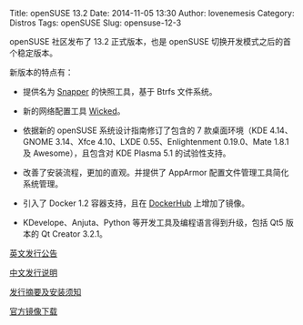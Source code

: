 Title: openSUSE 13.2
Date: 2014-11-05 13:30
Author: lovenemesis
Category: Distros
Tags: openSUSE
Slug: opensuse-12-3

openSUSE 社区发布了 13.2 正式版本，也是 openSUSE
切换开发模式之后的首个稳定版本。  

新版本的特点有：

* 提供名为 [Snapper](http://snapper.io/) 的快照工具，基于 Btrfs
文件系统。

* 新的网络配置工具 [Wicked](https://github.com/openSUSE/wicked)。

* 依据新的 openSUSE 系统设计指南修订了包含的 7 款桌面环境（KDE
4.14、GNOME 3.14、Xfce 4.10、LXDE 0.55、Enlightenment 0.19.0、Mate 1.8.1
及 Awesome），且包含对 KDE Plasma 5.1 的试验性支持。

* 改善了安装流程，更加的直观。并提供了 AppArmor
配置文件管理工具简化系统管理。

* 引入了 Docker 1.2 容器支持，且在
[DockerHub](https://registry.hub.docker.com/\_/opensuse/) 上增加了镜像。

* KDevelope、Anjuta、Python 等开发工具及编程语言得到升级，包括 Qt5
版本的 Qt Creator 3.2.1。

[英文发行公告](https://news.opensuse.org/2014/11/04/opensuse-13-2-green-light-to-freedom/)

[中文发行说明](https://zh.opensuse.org/%E5%8F%91%E8%A1%8C%E8%AF%B4%E6%98%8E\_13.2)

[发行摘要及安装须知](http://doc.opensuse.org/release-notes/x86\_64/openSUSE/13.2/)

[官方镜像下载](http://software.opensuse.org/132/en)
